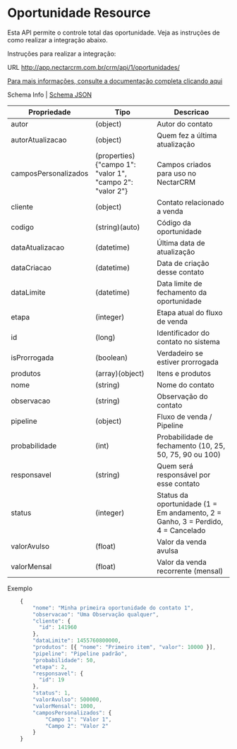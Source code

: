 # Oportunidade Resource

Esta API permite o controle total das oportunidade. Veja as instruções de como realizar a integração abaixo.

Instruções para realizar a integração:

URL
http://app.nectarcrm.com.br/crm/api/1/oportunidades/

[Para mais informações, consulte a documentação completa clicando aqui](http://docs.nectarcrm.apiary.io)

Schema Info | [Schema JSON](schema.json)

Propriedade | Tipo | Descricao
------------ | ------------- | -------------
autor | (object) | Autor do contato
autorAtualizacao | (object) | Quem fez a última atualização
camposPersonalizados | (properties){"campo 1": "valor 1", "campo 2": "valor 2"} | Campos criados para uso no NectarCRM
cliente | (object) | Contato relacionado a venda
codigo | (string)(auto) | Código da oportunidade
dataAtualizacao | (datetime) | Última data de atualização
dataCriacao | (datetime) | Data de criação desse contato
dataLimite | (datetime) | Data limite de fechamento da oportunidade
etapa | (integer) | Etapa atual do fluxo de venda
id | (long) | Identificador do contato no sistema
isProrrogada | (boolean) | Verdadeiro se estiver prorrogada
produtos | (array)(object) | Itens e produtos
nome | (string) | Nome do contato
observacao | (string) | Observação do contato
pipeline | (object) | Fluxo de venda / Pipeline
probabilidade | (int) | Probabilidade de fechamento (10, 25, 50, 75, 90 ou 100)
responsavel | (string) | Quem será responsável por esse contato
status | (integer) | Status da oportunidade (1 = Em andamento, 2 = Ganho, 3 = Perdido, 4 = Cancelado
valorAvulso | (float) | Valor da venda avulsa
valorMensal | (float) | Valor da venda recorrente (mensal)

Exemplo
```js
    {
        "nome": "Minha primeira oportunidade do contato 1",
        "observacao": "Uma Observação qualquer",
        "cliente": {
          "id": 141960
        },
        "dataLimite": 1455760800000,
        "produtos": [{ "nome": "Primeiro item", "valor": 10000 }],
        "pipeline": "Pipeline padrão",
        "probabilidade": 50,
        "etapa": 2,
        "responsavel": {
          "id": 19
        },
        "status": 1,
        "valorAvulso": 500000,
        "valorMensal": 1000,
        "camposPersonalizados": {
            "Campo 1": "Valor 1",
            "Campo 2": "Valor 2"
        }
    }
```